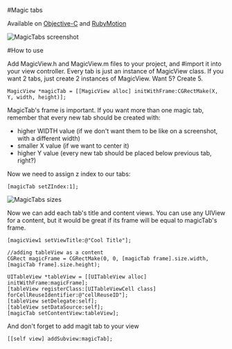 #Magic tabs

Available on [Objective-C](https://github.com/savytskyi/MagicTabsObjC) and [RubyMotion](https://github.com/savytskyi/magic_tabs_rubymotion)

![MagicTabs screenshot](http://raw.github.com/savytskyi/MagicTabsObjC/master/Example%20Project/magicTabs.jpg)

#How to use

Add MagicView.h and MagicView.m files to your project, and #import it into your view controller. Every tab is just an instance of MagicView class.
If you want 2 tabs, just create 2 instances of MagicView. Want 5? Create 5. 

	MagicView *magicTab = [[MagicView alloc] initWithFrame:CGRectMake(X, Y, width, height)];
	
MagicTab's frame is important. If you want more than one magic tab, remember that every new tab should be created with:

- higher WIDTH value (if we don't want them to be like on a screenshot, with a different width)
- smaller X value (if we want to center it)
- higher Y value (every new tab should be placed below previous tab, right?) 

Now we need to assign z index to our tabs:

	[magicTab setZIndex:1];
	
![MagicTabs sizes](https://raw.github.com/savytskyi/MagicTabsObjC/master/Example%20Project/sizes.jpg)

Now we can add each tab's title and content views. You can use any UIView for a content, but it would be great if its frame will be equal to magicTab's frame.

	[magicView1 setViewTitle:@"Cool Title"];
	
	//adding tableView as a content
	CGRect magicFrame = CGRectMake(0, 0, [magicTab frame].size.width, [magicTab frame].size.height);
    
    UITableView *tableView = [[UITableView alloc] initWithFrame:magicFrame];
    [tableView registerClass:[UITableViewCell class] forCellReuseIdentifier:@"cellReuseID"];
    [tableView setDelegate:self];
	[tableView setDataSource:self];
	[magicTab setContentView:tableView];
    
And don't forget to add magit tab to your view

    [[self view] addSubview:magicTab];